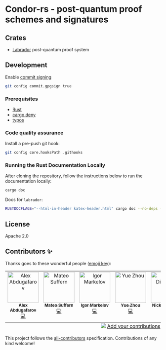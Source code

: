 # Condor-rs - post-quantum proof schemes and signatures

## Crates

* [Labrador](https://nethermindeth.github.io/condor-rs/labrador/) post-quantum proof system


## Development

Enable [commit signing](https://docs.github.com/en/authentication/managing-commit-signature-verification/signing-commits)

```sh
git config commit.gpgsign true
```

### Prerequisites

* [Rust](https://www.rust-lang.org/tools/install)
* [cargo deny](https://github.com/EmbarkStudios/cargo-deny)
* [typos](https://github.com/crate-ci/typos?tab=readme-ov-file#install)

### Code quality assurance

Install a pre-push git hook:

```sh
git config core.hooksPath .githooks
```

### Running the Rust Documentation Locally
After cloning the repository, follow the instructions below to run the documentation locally:

```sh
cargo doc
```

Docs for `labrador`:

```sh
RUSTDOCFLAGS="--html-in-header katex-header.html" cargo doc --no-deps -p labrador --open
```

## License

Apache 2.0

## Contributors ✨

Thanks goes to these wonderful people ([emoji key](https://allcontributors.org/docs/en/emoji-key)):

<!-- ALL-CONTRIBUTORS-LIST:START - Do not remove or modify this section -->
<!-- prettier-ignore-start -->
<!-- markdownlint-disable -->
<table>
  <tbody>
    <tr>
      <td align="center" valign="top" width="14.28%"><a href="https://github.com/frozenspider"><img src="https://avatars.githubusercontent.com/u/2077017?v=4?s=100" width="100px;" alt="Alex Abdugafarov"/><br /><sub><b>Alex Abdugafarov</b></sub></a><br /><a href="https://github.com/NethermindEth/condor-rs/commits?author=frozenspider" title="Code">💻</a></td>
      <td align="center" valign="top" width="14.28%"><a href="https://github.com/mattsuffern"><img src="https://avatars.githubusercontent.com/u/135047609?v=4?s=100" width="100px;" alt="Mateo Suffern"/><br /><sub><b>Mateo Suffern</b></sub></a><br /><a href="https://github.com/NethermindEth/condor-rs/commits?author=mattsuffern" title="Code">💻</a></td>
      <td align="center" valign="top" width="14.28%"><a href="https://github.com/pycckuu"><img src="https://avatars.githubusercontent.com/u/1489583?v=4?s=100" width="100px;" alt="Igor Markelov"/><br /><sub><b>Igor Markelov</b></sub></a><br /><a href="https://github.com/NethermindEth/condor-rs/commits?author=pycckuu" title="Code">💻</a></td>
      <td align="center" valign="top" width="14.28%"><a href="https://github.com/Yue-Zhou1"><img src="https://avatars.githubusercontent.com/u/78064891?v=4?s=100" width="100px;" alt="Yue Zhou"/><br /><sub><b>Yue Zhou</b></sub></a><br /><a href="https://github.com/NethermindEth/condor-rs/commits?author=Yue-Zhou1" title="Code">💻</a></td>
      <td align="center" valign="top" width="14.28%"><a href="https://github.com/NiDimi"><img src="https://avatars.githubusercontent.com/u/81875532?v=4?s=100" width="100px;" alt="Nick Dimitriou"/><br /><sub><b>Nick Dimitriou</b></sub></a><br /><a href="https://github.com/NethermindEth/condor-rs/pulls?q=is%3Apr+reviewed-by%3ANiDimi" title="Reviewed Pull Requests">👀</a></td>
      <td align="center" valign="top" width="14.28%"><a href="https://github.com/JamesEBall"><img src="https://avatars.githubusercontent.com/u/73405337?v=4?s=100" width="100px;" alt="James Ball"/><br /><sub><b>James Ball</b></sub></a><br /><a href="#ideas-JamesEBall" title="Ideas, Planning, & Feedback">🤔</a></td>
      <td align="center" valign="top" width="14.28%"><a href="https://github.com/omibo"><img src="https://avatars.githubusercontent.com/u/42227752?v=4?s=100" width="100px;" alt="Omid Bodaghi"/><br /><sub><b>Omid Bodaghi</b></sub></a><br /><a href="https://github.com/NethermindEth/condor-rs/pulls?q=is%3Apr+reviewed-by%3Aomibo" title="Reviewed Pull Requests">👀</a></td>
    </tr>
  </tbody>
  <tfoot>
    <tr>
      <td align="center" size="13px" colspan="7">
        <img src="https://raw.githubusercontent.com/all-contributors/all-contributors-cli/1b8533af435da9854653492b1327a23a4dbd0a10/assets/logo-small.svg">
          <a href="https://all-contributors.js.org/docs/en/bot/usage">Add your contributions</a>
        </img>
      </td>
    </tr>
  </tfoot>
</table>

<!-- markdownlint-restore -->
<!-- prettier-ignore-end -->

<!-- ALL-CONTRIBUTORS-LIST:END -->

This project follows the [all-contributors](https://github.com/all-contributors/all-contributors) specification. Contributions of any kind welcome!